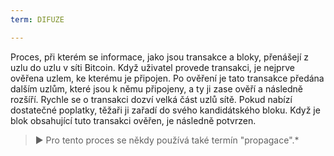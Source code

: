 ```yaml
---
term: DIFUZE

---
```

Proces, při kterém se informace, jako jsou transakce a bloky, přenášejí z uzlu do uzlu v síti Bitcoin. Když uživatel provede transakci, je nejprve ověřena uzlem, ke kterému je připojen. Po ověření je tato transakce předána dalším uzlům, které jsou k němu připojeny, a ty ji zase ověří a následně rozšíří. Rychle se o transakci dozví velká část uzlů sítě. Pokud nabízí dostatečné poplatky, těžaři ji zařadí do svého kandidátského bloku. Když je blok obsahující tuto transakci ověřen, je následně potvrzen.

> ► Pro tento proces se někdy používá také termín "propagace".*